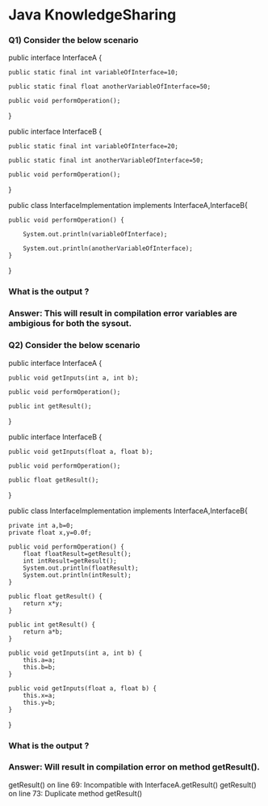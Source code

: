 # Java KnowledgeSharing

### Q1) Consider the below scenario

public interface InterfaceA {

	public static final int variableOfInterface=10;
	
	public static final float anotherVariableOfInterface=50;
	
	public void performOperation();
}

public interface InterfaceB {

	public static final int variableOfInterface=20;
	
	public static final int anotherVariableOfInterface=50;
	
	public void performOperation();
}

public class InterfaceImplementation implements InterfaceA,InterfaceB{

	public void performOperation() {
	
		System.out.println(variableOfInterface);
		
		System.out.println(anotherVariableOfInterface);
	}
}

### What is the output ?

### Answer: This will result in compilation error variables are ambigious for both the sysout.



### Q2) Consider the below scenario

public interface InterfaceA {

	public void getInputs(int a, int b);
	
	public void performOperation();
	
	public int getResult();
}

public interface InterfaceB {

	public void getInputs(float a, float b);
	
	public void performOperation();
	
	public float getResult();
}

public class InterfaceImplementation implements InterfaceA,InterfaceB{

	private int a,b=0;
	private float x,y=0.0f;
	
	public void performOperation() {
		float floatResult=getResult();
		int intResult=getResult();
		System.out.println(floatResult);
		System.out.println(intResult);
	}

	public float getResult() {
		return x*y;
	}        
	
	public int getResult() {
		return a*b;
	}   

	public void getInputs(int a, int b) {
		this.a=a;
		this.b=b;
	}
	
	public void getInputs(float a, float b) {
		this.x=a;
		this.y=b;
	}
}

### What is the output ?

### Answer: Will result in compilation error on method getResult(). 
getResult() on line 69: Incompatible with InterfaceA.getResult()
getResult() on line 73: Duplicate method getResult()
